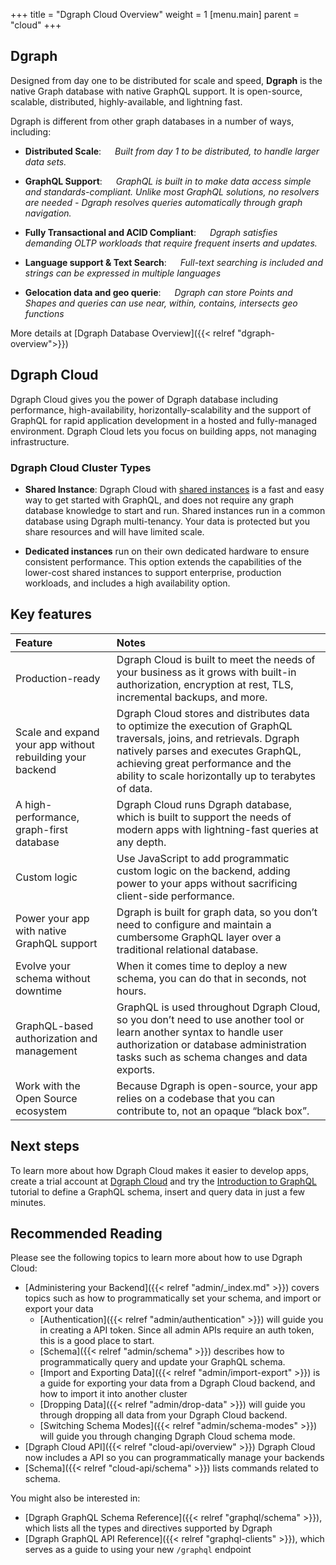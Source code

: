 +++
title = "Dgraph Cloud Overview"
weight = 1
[menu.main]
    parent = "cloud"
+++

## Dgraph

Designed from day one to be distributed for scale and speed, **Dgraph** is the native Graph database with native GraphQL support. It is open-source, scalable, distributed, highly-available, and lightning fast.

Dgraph is different from other graph databases in a number of ways, including:

- **Distributed Scale**: &emsp; *Built from day 1 to be distributed, to handle larger data sets.*

- **GraphQL Support**: &emsp; *GraphQL is built in to make data access simple and standards-compliant. Unlike most GraphQL solutions, no resolvers are needed - Dgraph resolves queries automatically through graph navigation.*

- **Fully Transactional and ACID Compliant**: &emsp; *Dgraph satisfies demanding OLTP workloads that require frequent inserts and updates.*

- **Language support & Text Search**: &emsp; *Full-text searching is included and strings can be expressed in multiple languages*

- **Gelocation data and geo querie**: &emsp; *Dgraph can store Points and Shapes and queries can use near, within, contains, intersects geo functions*

More details at [Dgraph Database Overview]({{< relref "dgraph-overview">}})

## Dgraph Cloud 

Dgraph Cloud gives you the power of Dgraph database including performance, high-availability, horizontally-scalability and the support of GraphQL for rapid application development in a hosted and fully-managed environment. Dgraph Cloud lets you focus on building apps, not managing infrastructure.

### Dgraph Cloud Cluster Types

 - **Shared Instance**: Dgraph Cloud with [shared instances](https://cloud.dgraph.io/pricing?type=shared) is a fast and easy way to get started with GraphQL, and does not require any graph database knowledge to start and run. Shared instances run in a common database using Dgraph multi-tenancy. Your data is protected but you share resources and will have limited scale.

- **Dedicated instances** run on their own dedicated hardware to ensure consistent performance. This option extends the capabilities of the lower-cost shared instances to support enterprise, production workloads, and includes a high availability option.


## Key features

| Feature        | Notes     |
| :------------- | :------------- |
| Production-ready | Dgraph Cloud is  built to meet the needs of your business as it grows with built-in authorization, encryption at rest, TLS, incremental backups, and more. |
| Scale and expand your app without rebuilding your backend | Dgraph Cloud stores and distributes data to optimize the execution of GraphQL traversals, joins, and retrievals. Dgraph natively parses and executes GraphQL, achieving great performance and the ability to scale horizontally up to terabytes of data. |
| A high-performance, graph-first database | Dgraph Cloud runs Dgraph database, which is built to support the needs of modern apps with lightning-fast queries at any depth. |
| Custom logic | Use JavaScript to add programmatic custom logic on the backend, adding power to your apps without sacrificing client-side performance. |
| Power your app with native GraphQL support | Dgraph is built for graph data, so you don’t need to configure and maintain a cumbersome GraphQL layer over a traditional relational database. |
| Evolve your schema without downtime | When it comes time to deploy a new schema, you can do that in seconds, not hours. |
| GraphQL-based authorization and management | GraphQL is used throughout Dgraph Cloud, so you don’t need to use another tool or learn another syntax to handle user authorization or database administration tasks such as schema changes and data exports. |
| Work with the Open Source ecosystem | Because Dgraph is open-source, your app relies on a codebase that you can contribute to, not an opaque “black box”. |



## Next steps


To learn more about how Dgraph Cloud makes it easier to develop apps, create a
trial account at [Dgraph Cloud](https://cloud.dgraph.io) and try the [Introduction to GraphQL](https://dgraph.io/tour/graphqlintro/2/) tutorial to define a GraphQL schema, insert and query data in just a few minutes.

## Recommended Reading

Please see the following topics to learn more about how to use Dgraph Cloud:

- [Administering your Backend]({{< relref "admin/_index.md" >}}) covers topics such as how to programmatically set your schema, and import or export your data
  - [Authentication]({{< relref "admin/authentication" >}}) will guide you in creating a API token. Since all admin APIs require an auth token, this is a good place to start.
  - [Schema]({{< relref "admin/schema" >}}) describes how to programmatically query and update your GraphQL schema.
  - [Import and Exporting Data]({{< relref "admin/import-export" >}}) is a guide for exporting your data from a Dgraph Cloud backend, and how to import it into another cluster
  - [Dropping Data]({{< relref "admin/drop-data" >}}) will guide you through dropping all data from your Dgraph Cloud backend.
  - [Switching Schema Modes]({{< relref "admin/schema-modes" >}}) will guide you through changing Dgraph Cloud schema mode.
- [Dgraph Cloud API]({{< relref "cloud-api/overview" >}}) Dgraph Cloud now includes a API so you can programmatically manage your backends
- [Schema]({{< relref "cloud-api/schema" >}}) lists commands related to schema.


You might also be interested in:

- [Dgraph GraphQL Schema Reference]({{< relref "graphql/schema" >}}), which lists all the types and directives supported by Dgraph
- [Dgraph GraphQL API Reference]({{< relref "graphql-clients" >}}), which serves as a guide to using your new `/graphql` endpoint
